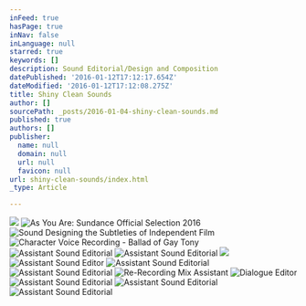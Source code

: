 ```yaml
---
inFeed: true
hasPage: true
inNav: false
inLanguage: null
starred: true
keywords: []
description: Sound Editorial/Design and Composition
datePublished: '2016-01-12T17:12:17.654Z'
dateModified: '2016-01-12T17:12:08.275Z'
title: Shiny Clean Sounds
author: []
sourcePath: _posts/2016-01-04-shiny-clean-sounds.md
published: true
authors: []
publisher:
  name: null
  domain: null
  url: null
  favicon: null
url: shiny-clean-sounds/index.html
_type: Article

---
```

![](https://s3-us-west-2.amazonaws.com/the-grid-img/p/a5fedce3c86522c034ff1d08d61c43a0d17eeb73.png)
![As You Are: Sundance Official Selection 2016](https://s3-us-west-2.amazonaws.com/the-grid-img/p/85d61e9c7ea64fd6b76666b426b48c75f6bd3d0f.png)
![Sound Designing the Subtleties of Independent Film](https://s3-us-west-2.amazonaws.com/the-grid-img/p/908606ddaf99b0927e4679e6ee37b573c85b4c81.png)
![Character Voice Recording - Ballad of Gay Tony](https://the-grid-user-content.s3-us-west-2.amazonaws.com/b3a14a65-8e4a-4e6b-bea0-0906c373dfa9.jpg)
![Assistant Sound Editorial](https://the-grid-user-content.s3-us-west-2.amazonaws.com/6d806984-6332-40e9-86ea-b3aa056a49a9.jpg)
![Assistant Sound Editorial](https://the-grid-user-content.s3-us-west-2.amazonaws.com/a15d56f2-a57a-464b-9964-b4bbef84d01e.jpg)
![](https://the-grid-user-content.s3-us-west-2.amazonaws.com/9e5651ee-b78c-410c-98c6-87cd88b18946.jpg)
![Assistant Sound Editor](https://the-grid-user-content.s3-us-west-2.amazonaws.com/a3441cb2-cf8d-4065-8bde-c482298d0176.jpg)
![Assistant Sound Editorial](https://the-grid-user-content.s3-us-west-2.amazonaws.com/f5c4cd1d-7b3b-431d-bd6e-0b7855fdbb90.jpg)
![Assistant Sound Editorial](https://the-grid-user-content.s3-us-west-2.amazonaws.com/3b0cefec-7363-48c6-ba20-a4b0ff7a1616.jpg)
![Re-Recording Mix Assistant](https://the-grid-user-content.s3-us-west-2.amazonaws.com/7d634313-6980-4f3c-b7fa-1d1385d83225.jpg)
![Dialogue Editor](https://the-grid-user-content.s3-us-west-2.amazonaws.com/b4ddc16b-64c0-4afb-b0d9-8c1c1c609594.jpg)
![Assistant Sound Editorial](https://the-grid-user-content.s3-us-west-2.amazonaws.com/4cf17ba3-75a0-4094-92bd-ff921a8e4017.jpg)
![Assistant Sound Editorial](https://the-grid-user-content.s3-us-west-2.amazonaws.com/dbe4473f-a985-4bc8-9890-57d387d72ed4.jpg)
![Assistant Sound Editorial](https://the-grid-user-content.s3-us-west-2.amazonaws.com/27284d33-cc40-46be-9f6f-bf26f0f1f983.jpg)